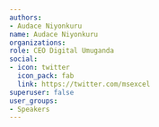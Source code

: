 ```yaml
---
authors:
- Audace Niyonkuru
name: Audace Niyonkuru
organizations:
role: CEO Digital Umuganda
social:
- icon: twitter
  icon_pack: fab
  link: https://twitter.com/msexcel
superuser: false
user_groups:
- Speakers
---
```



